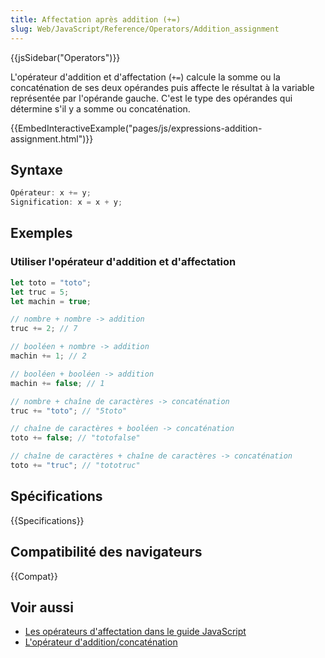 ```yaml
---
title: Affectation après addition (+=)
slug: Web/JavaScript/Reference/Operators/Addition_assignment
---
```


{{jsSidebar("Operators")}}

L'opérateur d'addition et d'affectation (`+=`) calcule la somme ou la concaténation de ses deux opérandes puis affecte le résultat à la variable représentée par l'opérande gauche. C'est le type des opérandes qui détermine s'il y a somme ou concaténation.

{{EmbedInteractiveExample("pages/js/expressions-addition-assignment.html")}}

## Syntaxe

```js
Opérateur: x += y;
Signification: x = x + y;
```

## Exemples

### Utiliser l'opérateur d'addition et d'affectation

```js
let toto = "toto";
let truc = 5;
let machin = true;

// nombre + nombre -> addition
truc += 2; // 7

// booléen + nombre -> addition
machin += 1; // 2

// booléen + booléen -> addition
machin += false; // 1

// nombre + chaîne de caractères -> concaténation
truc += "toto"; // "5toto"

// chaîne de caractères + booléen -> concaténation
toto += false; // "totofalse"

// chaîne de caractères + chaîne de caractères -> concaténation
toto += "truc"; // "tototruc"
```

## Spécifications

{{Specifications}}

## Compatibilité des navigateurs

{{Compat}}

## Voir aussi

- [Les opérateurs d'affectation dans le guide JavaScript](/fr/docs/Web/JavaScript/Guide/Expressions_and_Operators#assignment)
- [L'opérateur d'addition/concaténation](/fr/docs/Web/JavaScript/Reference/Operators/Addition)
